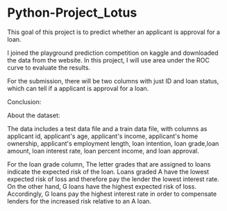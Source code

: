 # Python-Project_Lotus
This goal of this project is to predict whether an applicant is approval for a loan.

I joined the playground prediction competition on kaggle and downloaded the data from the website. In this project, I will use area under the ROC curve to evaluate the results.

For the submission, there will be two columns with just ID and loan status, which can 
tell if a applicant is approval for a loan.

Conclusion:

About the dataset:

The data includes a test data file and a train data file, with columns as applicant id, applicant's age, applicant's income, applicant's home ownership, applicant's employment length, loan intention, loan grade,loan amount, loan interest rate, loan percent income, and loan approval.

For the loan grade column, The letter grades that are assigned to loans indicate the expected risk of the loan. Loans graded A have the lowest expected risk of loss and therefore pay the lender the lowest interest rate. On the other hand, G loans have the highest expected risk of loss. Accordingly, G loans pay the highest interest rate in order to compensate lenders for the increased risk relative to an A loan.



